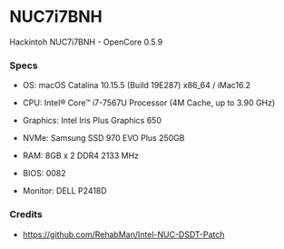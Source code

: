 # NUC7i7BNH
Hackintoh NUC7i7BNH - OpenCore 0.5.9

### Specs
+ OS: macOS Catalina 10.15.5 (Build 19E287) x86_64 / iMac16.2

+ CPU: Intel® Core™ i7-7567U Processor (4M Cache, up to 3.90 GHz)

+ Graphics: Intel Iris Plus Graphics 650

+ NVMe: Samsung SSD 970 EVO Plus 250GB

+ RAM: 8GB x 2 DDR4 2133 MHz

+ BIOS: 0082

+ Monitor: DELL P2418D


### Credits

+ https://github.com/RehabMan/Intel-NUC-DSDT-Patch

